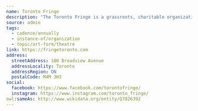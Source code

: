 ```yaml
---
name: Toronto Fringe
description: "The Toronto Fringe is a grassroots, charitable organization that runs Ontario's largest performance festival, the Toronto Fringe Festival, the curated Next Stage Theatre Festival, and various year-round programs that benefit youth, emerging artists, BIPOC artists, artists with disabilities, and the performing arts community at large."
source: admin
tags:
  - cadence/annually
  - instance-of/organization
  - topic/art-form/theatre
link: https://fringetoronto.com
address:
  streetAddress: 100 Broadview Avenue
  addressLocality: Toronto
  addressRegion: ON
  postalCode: M4M 3H3
social:
  facebook: https://www.facebook.com/torontofringe/
  instagram: https://www.instagram.com/toronto_fringe/
owl:sameAs: http://www.wikidata.org/entity/Q7826392
---
```

